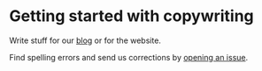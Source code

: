 # Getting started with copywriting

Write stuff for our <a href="https://ideas.trustroots.org/">blog</a> or for the website.

Find spelling errors and send us corrections by <a href="https://github.com/Trustroots/trustroots/issues/new">opening an issue</a>.
